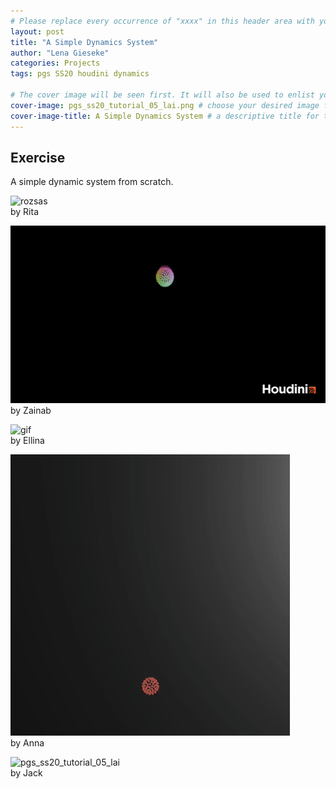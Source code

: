 ```yaml
---
# Please replace every occurrence of "xxxx" in this header area with your personal information.
layout: post
title: "A Simple Dynamics System"
author: "Lena Gieseke"
categories: Projects
tags: pgs SS20 houdini dynamics

# The cover image will be seen first. It will also be used to enlist your project amonst others.
cover-image: pgs_ss20_tutorial_05_lai.png # choose your desired image file format — must be supported by web browsers — only one
cover-image-title: A Simple Dynamics System # a descriptive title for the image
---
```


## Exercise

A simple dynamic system from scratch.  

![rozsas](rozsas.gif)  
by Rita  

![pgs_ss20_tutorial_05_tariq](pgs_ss20_tutorial_05_tariq.gif)  
by Zainab  


![gif](gif.gif)  
by Ellina  


![pgs_ss20_tutorial_05_eschenbacher_02](pgs_ss20_tutorial_05_eschenbacher_02.gif)  
by Anna  

![pgs_ss20_tutorial_05_lai](pgs_ss20_tutorial_05_lai.gif)  
by Jack  




